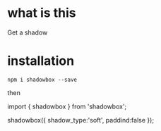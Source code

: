 # what is this 

Get a shadow 

# installation

`npm i shadowbox --save`

then

import { shadowbox } from 'shadowbox';

shadowbox({
    shadow_type:'soft',
    paddind:false
});